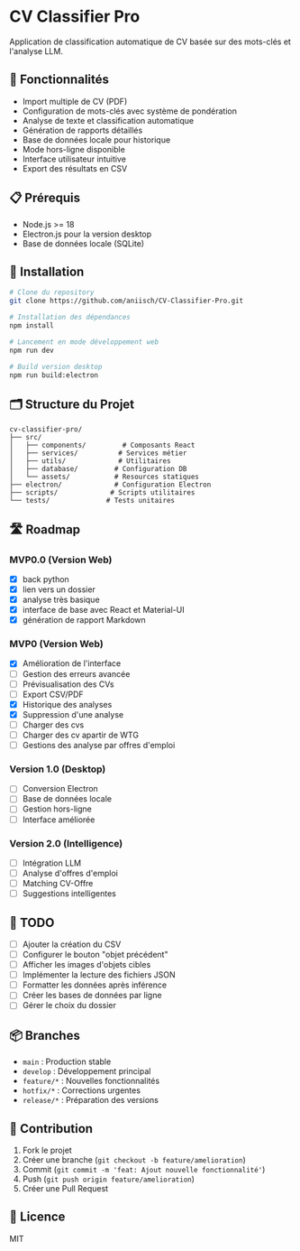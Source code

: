 # CV Classifier Pro

Application de classification automatique de CV basée sur des mots-clés et l'analyse LLM.

## 🚀 Fonctionnalités

- Import multiple de CV (PDF)
- Configuration de mots-clés avec système de pondération
- Analyse de texte et classification automatique
- Génération de rapports détaillés
- Base de données locale pour historique
- Mode hors-ligne disponible
- Interface utilisateur intuitive
- Export des résultats en CSV

## 📋 Prérequis

- Node.js >= 18
- Electron.js pour la version desktop
- Base de données locale (SQLite)

## 🔧 Installation

```bash
# Clone du repository
git clone https://github.com/aniisch/CV-Classifier-Pro.git

# Installation des dépendances
npm install

# Lancement en mode développement web
npm run dev

# Build version desktop
npm run build:electron
```

## 🗂️ Structure du Projet

```
cv-classifier-pro/
├── src/
│   ├── components/         # Composants React
│   ├── services/          # Services métier
│   ├── utils/             # Utilitaires
│   ├── database/         # Configuration DB
│   └── assets/           # Resources statiques
├── electron/             # Configuration Electron
├── scripts/             # Scripts utilitaires
└── tests/              # Tests unitaires
```

## 🛣️ Roadmap

### MVP0.0 (Version Web)
- [x] back python
- [x] lien vers un dossier
- [x] analyse très basique
- [x] interface de base avec React et Material-UI
- [x] génération de rapport Markdown

### MVP0 (Version Web)
- [X] Amélioration de l'interface
- [ ] Gestion des erreurs avancée
- [ ] Prévisualisation des CVs
- [ ] Export CSV/PDF
- [x] Historique des analyses
- [x] Suppression d'une analyse
- [ ] Charger des cvs
- [ ] Charger des cv apartir de WTG
- [ ] Gestions des analyse par offres d'emploi 

### Version 1.0 (Desktop)
- [ ] Conversion Electron
- [ ] Base de données locale
- [ ] Gestion hors-ligne
- [ ] Interface améliorée

### Version 2.0 (Intelligence)
- [ ] Intégration LLM
- [ ] Analyse d'offres d'emploi
- [ ] Matching CV-Offre
- [ ] Suggestions intelligentes

## 📝 TODO

- [ ] Ajouter la création du CSV
- [ ] Configurer le bouton "objet précédent"
- [ ] Afficher les images d'objets cibles
- [ ] Implémenter la lecture des fichiers JSON
- [ ] Formatter les données après inférence
- [ ] Créer les bases de données par ligne
- [ ] Gérer le choix du dossier

## 📦 Branches

- `main` : Production stable
- `develop` : Développement principal
- `feature/*` : Nouvelles fonctionnalités
- `hotfix/*` : Corrections urgentes
- `release/*` : Préparation des versions

## 🤝 Contribution

1. Fork le projet
2. Créer une branche (`git checkout -b feature/amelioration`)
3. Commit (`git commit -m 'feat: Ajout nouvelle fonctionnalité'`)
4. Push (`git push origin feature/amelioration`)
5. Créer une Pull Request

## 📄 Licence

MIT